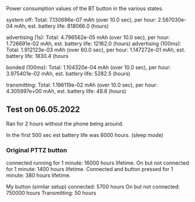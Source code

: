 Power consumption values of the BT button in the various states.

system off:
Total: 7.130696e-07 mAh (over 10.0 sec), per hour: 2.567030e-04 mAh, est. battery life: 818066.0 (hours)

advertising (1s):
Total: 4.796562e-05 mAh (over 10.0 sec), per hour: 1.726691e-02 mAh, est. battery life: 12162.0 (hours)
advertising (100ms):
Total: 1.912123e-03 mAh (over 60.0 sec), per hour: 1.147272e-01 mAh, est. battery life: 1830.4 (hours

bonded (100ms):
Total: 1.104320e-04 mAh (over 10.0 sec), per hour: 3.975401e-02 mAh, est. battery life: 5282.5 (hours)

transmitting:
Total: 1.196119e-02 mAh (over 10.0 sec), per hour: 4.305997e+00 mAh, est. battery life: 48.8 (hours)


## Test on 06.05.2022
Ran for 2 hours without the phone being around.

In the first 500 sec est battery life was 8000 hours. (sleep mode)


### Original PTTZ button
connected running for 1 minute: 16000 hours lifetime.
On but not connected for 1 minute: 1400 hours lifetime.
Connected and button pressed for 1 minute: 380 hours lifetime.

My button (similar setup)
connected: 5700 hours
On but not connected: 750000 hours
Transmitting: 50 hours
